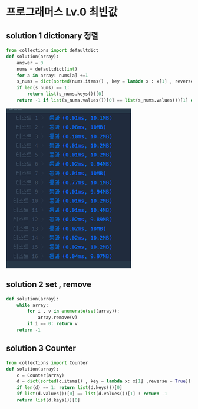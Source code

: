 # 프로그래머스 Lv.0 최빈값

## solution 1  dictionary 정렬

```python
from collections import defaultdict
def solution(array):
    answer = 0
    nums = defaultdict(int)
    for a in array: nums[a] +=1
    s_nums = dict(sorted(nums.items() , key = lambda x : x[1] , reverse = True))
    if len(s_nums) == 1:
        return list(s_nums.keys())[0]
    return -1 if list(s_nums.values())[0] == list(s_nums.values())[1] else list(s_nums.keys())[0]
```

![img_3.png](img_3.png)


## solution 2 set , remove

```python
def solution(array):
    while array:
        for i , v in enumerate(set(array)):
            array.remove(v)
        if i == 0: return v
    return -1
```

## solution 3 Counter

```python
from collections import Counter
def solution(array):
    c = Counter(array)
    d = dict(sorted(c.items() , key = lambda x: x[1] ,reverse = True))
    if len(d) == 1: return list(d.keys())[0]
    if list(d.values())[0] == list(d.values())[1] : return -1
    return list(d.keys())[0]
    
    
```